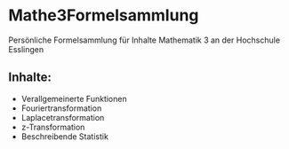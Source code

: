 # Mathe3Formelsammlung
Persönliche Formelsammlung für Inhalte Mathematik 3 an der Hochschule Esslingen

## Inhalte:

- Verallgemeinerte Funktionen
- Fouriertransformation
- Laplacetransformation
- z-Transformation
- Beschreibende Statistik
